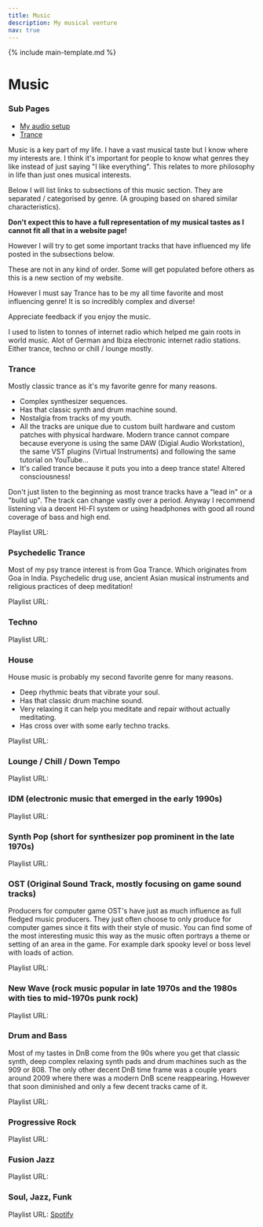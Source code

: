 ```yaml
---
title: Music
description: My musical venture
nav: true
---
```


{% include main-template.md %}

# Music

### Sub Pages

* [My audio setup](/music/audio-setup.html)
* [Trance](/music/trance.html)

Music is a key part of my life. I have a vast musical taste but I know where my interests are. I think it's important for people to know what genres they like instead of just saying "I like everything". This relates to more philosophy in life than just ones musical interests.

Below I will list links to subsections of this music section. They are separated / categorised by genre. ​(A grouping based on shared similar characteristics).

**Don't expect this to have a full representation of my musical tastes as I cannot fit all that in a website page!**

​However I will try to get some important tracks that have influenced my life posted in the subsections below.

These are not in any kind of order. Some will get populated before others as this is a new section of my website.

However I must say Trance has to be my all time favorite and most influencing genre! It is so incredibly complex and diverse!

Appreciate feedback if you enjoy the music.

I used to listen to tonnes of internet radio which helped me gain roots in world music. Alot of German and Ibiza electronic internet radio stations. Either trance, techno or chill / lounge mostly.

### Trance

Mostly classic trance as it's my favorite genre for many reasons.

* Complex synthesizer sequences.
* Has that classic synth and drum machine sound.
* Nostalgia from tracks of my youth.
* All the tracks are unique due to custom built hardware and custom patches with physical hardware. Modern trance cannot compare because everyone is using the same DAW (Digial Audio Workstation), the same VST plugins (Virtual Instruments) and following the same tutorial on YouTube...
* ​It's called trance because it puts you into a deep trance state! Altered consciousness!​

Don't just listen to the beginning as most trance tracks have a "lead in" or a "build up". The track can change vastly over a period.
Anyway I recommend listening via a decent HI-FI system or using headphones with good all round coverage of bass and high end.

Playlist URL:

### Psychedelic Trance

Most of my psy trance interest is from Goa Trance. Which originates from Goa in India. Psychedelic drug use, ancient Asian musical instruments and religious practices of deep meditation!

Playlist URL:

### Techno

Playlist URL:

### House

House music is probably my second favorite genre for many reasons.

* Deep rhythmic beats that vibrate your soul.
* Has that classic drum machine sound.
* Very relaxing it can help you meditate and repair without actually meditating.
* Has cross over with some early techno tracks.

Playlist URL:

### Lounge / Chill / Down Tempo

Playlist URL:

### IDM (electronic music that emerged in the early 1990s)

Playlist URL:

### Synth Pop (short for synthesizer pop prominent in the late 1970s)

Playlist URL:

### OST (Original Sound Track, mostly focusing on game sound tracks)

Producers for computer game OST's have just as much influence as full fledged music producers. They just often choose to only produce for computer games since it fits with their style of music. You can find some of the most interesting music this way as the music often portrays a theme or setting of an area in the game. For example dark spooky level or boss level with loads of action.

Playlist URL:

### ​New Wave (rock music popular in late 1970s and the 1980s with ties to mid-1970s punk rock)

Playlist URL:

### Drum and Bass

Most of my tastes in DnB come from the 90s where you get that classic synth, deep complex relaxing synth pads and drum machines such as the 909 or 808. The only other decent DnB time frame was a couple years around 2009 where there was a modern DnB scene reappearing. However that soon diminished and only a few decent tracks came of it.

Playlist URL:

### Progressive Rock

Playlist URL:

### Fusion Jazz

Playlist URL:

### Soul, Jazz, Funk

Playlist URL: [Spotify](https://open.spotify.com/user/2e0pgs/playlist/7haGM4NznXqTCBOXwolHZq)
